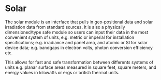 # Solar
The solar module is an interface that pulls in geo-positional data
and solar irradiation data from standard sources. It is also a
physically dimensioned/type safe module so users can input their
data in the most convenient system of units, e.g. metric or imperial 
for installation specifications; e.g. irradiance and panel area,
and atomic or SI for solar device data; e.g.
bandgaps in electron volts, photon conversion efficiency etc.

This allows for fast and safe transformation
between differents systems of units e.g. planar surface areas
measured in square feet, square meters, and energy values in kilowatts
or ergs or british thermal units.
